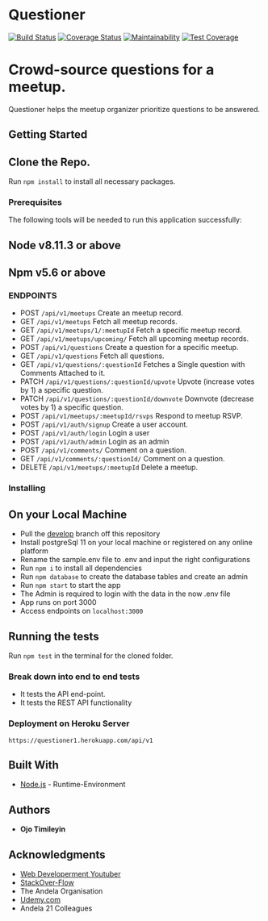 # Questioner
[![Build Status](https://travis-ci.org/openwell/questioner.svg?branch=develop)](https://travis-ci.org/openwell/questioner)
[![Coverage Status](https://coveralls.io/repos/github/openwell/questioner/badge.svg?branch=develop)](https://coveralls.io/github/openwell/questioner?branch=develop)
[![Maintainability](https://api.codeclimate.com/v1/badges/a3a966589be730bc865e/maintainability)](https://codeclimate.com/github/openwell/questioner/maintainability)
[![Test Coverage](https://api.codeclimate.com/v1/badges/a3a966589be730bc865e/test_coverage)](https://codeclimate.com/github/openwell/questioner/test_coverage)
# Crowd-source questions for a meetup.

Questioner helps the meetup organizer prioritize
questions to be answered.

## Getting Started

Clone the Repo.
-------------
Run `npm install` to install all necessary packages.

### Prerequisites

The following tools will be needed to run this application successfully:

Node v8.11.3 or above
---
Npm v5.6 or above
---

### ENDPOINTS

- POST `/api/v1/meetups` Create an meetup record.
- GET `/api/v1/meetups` Fetch all meetup records.
- GET `/api/v1/meetups/1/:meetupId` Fetch a specific meetup record.
- GET `/api/v1/meetups/upcoming/` Fetch all upcoming meetup records.
- POST `/api/v1/questions` Create a question for a specific meetup.
- GET `/api/v1/questions` Fetch all questions.
- GET `/api/v1/questions/:questionId` Fetches a Single question with Comments Attached to it.
- PATCH `/api/v1/questions/:questionId/upvote` Upvote (increase votes by 1) a specific question.
- PATCH `/api/v1/questions/:questionId/downvote` Downvote (decrease votes by 1) a specific question.
- POST `/api/v1/meetups/:meetupId/rsvps` Respond to meetup RSVP.
- POST `/api/v1/auth/signup` Create a user account.
- POST `/api/v1/auth/login` Login a user
- POST `/api/v1/auth/admin` Login as an admin
- POST `/api/v1/comments/` Comment on a question.
- GET `/api/v1/comments/:questionId/` Comment on a question.
- DELETE `/api/v1/meetups/:meetupId` Delete a meetup.


### Installing

## On your Local Machine
- Pull the [develop](https://github.com/openwell/Questioner) branch off this repository
- Install postgreSql 11 on your local machine or registered on any online platform
- Rename the sample.env file to .env and input the right configurations
- Run `npm i` to install all dependencies
- Run `npm database` to create the database tables and create an admin
- Run `npm start` to start the app
- The Admin is required to login with the data in the now .env file
- App runs on port 3000
- Access endpoints on `localhost:3000`


## Running the tests

Run `npm test` in the terminal for the cloned folder.

### Break down into end to end tests

- It tests the API end-point.
- It tests the REST API functionality

### Deployment on Heroku Server
`https://questioner1.herokuapp.com/api/v1`


## Built With

* [Node.js](http://www.nodejs.org/) - Runtime-Environment

## Authors

* **Ojo Timileyin**

## Acknowledgments
* [Web Developerment Youtuber](htttps://youtube.com)
* [StackOver-Flow](https://stackoverflow.org)
* The Andela Organisation
* [Udemy.com](https://udemy.com)
* Andela 21 Colleagues
